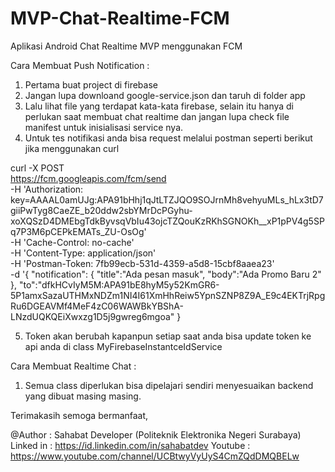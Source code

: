 # MVP-Chat-Realtime-FCM
Aplikasi Android Chat Realtime MVP menggunakan FCM

Cara Membuat Push Notification :
1. Pertama buat project di firebase
2. Jangan lupa downloand google-service.json dan taruh di folder app
3. Lalu lihat file yang terdapat kata-kata firebase, selain itu hanya di perlukan saat membuat chat realtime dan jangan lupa check file manifest untuk inisialisasi service nya.
4. Untuk tes notifikasi anda bisa request melalui postman seperti berikut jika menggunakan curl 

curl -X POST \
  https://fcm.googleapis.com/fcm/send \
  -H 'Authorization: key=AAAAL0amUJg:APA91bHhj1qJtLTZJQO9SOJrnMh8vehyuMLs_hLx3tD7giiPwTyg8CaeZE_b20ddw2sbYMrDcPGyhu-xoXQSzD4DMEbgTdkByvsqVbIu43ojcTZQouKzRKhSGNOKh__xP1pPV4g5SPq7P3M6pCEPkEMATs_ZU-OsOg' \
  -H 'Cache-Control: no-cache' \
  -H 'Content-Type: application/json' \
  -H 'Postman-Token: 7fb99ecb-531d-4359-a5d8-15cbf8aaea23' \
  -d '{
	"notification":
	{
		"title":"Ada pesan masuk",
		"body":"Ada Promo Baru 2"
	},
	"to":"dfkHCvIyM5M:APA91bE8hyM5y52KmGR6-5P1amxSazaUTHMxNDZm1NI4I61XmHhReiw5YpnSZNP8Z9A_E9c4EKTrjRpgRu6DGEAVMf4MeF4zC06WAWBkYBShA-LNzdUQKQEiXwxzg1D5j9gwreg6mgoa"
}

5. Token akan berubah kapanpun setiap saat anda bisa update token ke api anda di class MyFirebaseInstantceIdService

Cara Membuat Realtime Chat :
1. Semua class diperlukan bisa dipelajari sendiri menyesuaikan backend yang dibuat masing masing.

Terimakasih semoga bermanfaat,

@Author : Sahabat Developer (Politeknik Elektronika Negeri Surabaya)
Linked in : https://id.linkedin.com/in/sahabatdev
Youtube : https://www.youtube.com/channel/UCBtwyVyUyS4CmZQdDMQBELw
